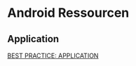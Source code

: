 # Android Ressourcen

## Application


[BEST PRACTICE: APPLICATION](https://yakivmospan.wordpress.com/2014/04/17/best-practice-application/)
